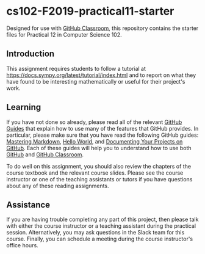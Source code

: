 # cs102-F2019-practical11-starter

Designed for use with [GitHub Classroom](https://classroom.github.com/), this repository contains the starter files for Practical 12 in Computer Science 102.



## Introduction

This assignment requires students to follow a tutorial at https://docs.sympy.org/latest/tutorial/index.html and to report on what they have found to be interesting mathematically or useful for their project's work.



## Learning

If you have not done so already, please read all of the relevant [GitHub Guides](https://guides.github.com/) that explain how to use many of the features that GitHub provides. In particular, please make sure that you have read the following GitHub guides: [Mastering Markdown](https://guides.github.com/features/mastering-markdown/), [Hello World](https://guides.github.com/activities/hello-world/), and [Documenting Your Projects on GitHub](https://guides.github.com/features/wikis/). Each of these guides will help you to understand how to use both [GitHub](http://github.com) and [GitHub Classroom](https://classroom.github.com/).

To do well on this assignment, you should also review the chapters of the course textbook and the relevant course slides. Please see the course instructor or one of the teaching assistants or tutors if you have questions about any of these reading assignments.


## Assistance

If you are having trouble completing any part of this project, then please talk with either the course instructor or a teaching assistant during the practical session. Alternatively, you may ask questions in the Slack team for this course. Finally, you can schedule a meeting during the course instructor's office hours.
